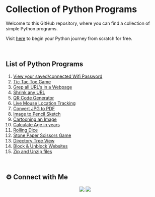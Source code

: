 # Collection of Python Programs

Welcome to this GitHub repository, where you can find a collection of simple Python programs.

Visit [here](https://github.com/s-a-r-a-t-h/Collection-of-Python-Programs/tree/main/Start%20your%20Python%20Journey) to begin your Python journey from scratch for free.

<br>

## List of Python Programs

1. [View your saved/connected Wifi Password](https://github.com/s-a-r-a-t-h/Collection-of-Python-Programs/blob/main/Find%20Wifi%20Password.py)
2. [Tic Tac Toe Game](https://github.com/s-a-r-a-t-h/Collection-of-Python-Programs/blob/main/Tic%20Tac%20Toe%20game.py)
3. [Grep all URL's in a Webpage](https://github.com/s-a-r-a-t-h/Collection-of-Python-Programs/blob/main/Grep%20all%20URL's%20in%20a%20Webpage.py)
4. [Shrink any URL](https://github.com/s-a-r-a-t-h/Collection-of-Python-Programs/blob/main/Shrink%20URL.py)
5. [QR Code Generator](https://github.com/s-a-r-a-t-h/Collection-of-Python-Programs/blob/main/QR%20Code%20generator.py)
6. [Live Mouse Location Tracking](https://github.com/s-a-r-a-t-h/Collection-of-Python-Programs/blob/main/Live%20Mouse%20locator.py)
7. [Convert JPG to PDF](https://github.com/s-a-r-a-t-h/Collection-of-Python-Programs/blob/main/Convert%20JPG%20to%20PDF.py)
8. [Image to Pencil Sketch](https://github.com/s-a-r-a-t-h/Collection-of-Python-Programs/blob/main/Img%20to%20Pencil%20Sketch.py)
9. [Cartooning an Image](https://github.com/s-a-r-a-t-h/Collection-of-Python-Programs/blob/main/Cartooning%20an%20Image.py)
10. [Calculate Age in years](https://github.com/s-a-r-a-t-h/Collection-of-Python-Programs/blob/main/Calculate%20Age.py)
11. [Rolling Dice](https://github.com/s-a-r-a-t-h/Collection-of-Python-Programs/blob/main/Rolling_a_dice.py)
12. [Stone Paper Scissors Game](https://github.com/s-a-r-a-t-h/Collection-of-Python-Programs/blob/main/Stone_Paper_Scissor.py) 
13. [Directory Tree View](https://github.com/s-a-r-a-t-h/Collection-of-Python-Programs/blob/main/Directory_Tree_View.py)
14. [Block & Unblock Websites](https://github.com/s-a-r-a-t-h/Collection-of-Python-Programs/blob/main/block_unblock_website.py)
15. [Zip and Unzip files](https://github.com/sarath-pm/Collection-of-Python-Programs/blob/main/Zip%20%26%20unzip%20files.py)

<br>

## ⚙️ Connect with Me

<p align="center">
<a href="mailto:sarath2375@gmail.com"><img src="https://img.shields.io/badge/Gmail-D14836?style=for-the-badge&logo=gmail&logoColor=white"/></a>
<a href="https://www.linkedin.com/in/sarath-p-m/"><img src="https://img.shields.io/badge/LinkedIn-0077B5?style=for-the-badge&logo=linkedin&logoColor=white"/></a>
</p>
